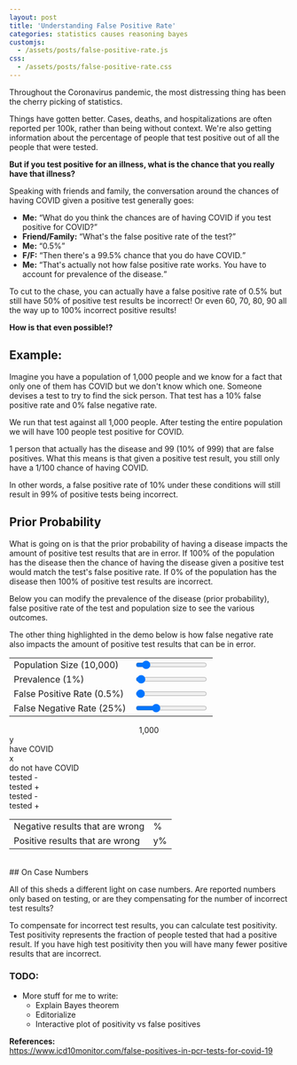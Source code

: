 ```yaml
---
layout: post
title: 'Understanding False Positive Rate'
categories: statistics causes reasoning bayes
customjs:
  - /assets/posts/false-positive-rate.js
css:
  - /assets/posts/false-positive-rate.css
---
```


Throughout the Coronavirus pandemic, the most distressing thing has been the cherry picking of statistics.

Things have gotten better. Cases, deaths, and hospitalizations are often reported per 100k, rather than being without context. We're also getting information about the percentage of people that test positive out of all the people that were tested.

**But if you test positive for an illness, what is the chance that you really have that illness?**

Speaking with friends and family, the conversation around the chances of having COVID given a positive test generally goes:

<ul class="dialogue">
<li><strong>Me:</strong> <q>What do you think the chances are of having COVID if you test positive for COVID?</q></li>
<li><strong>Friend/Family:</strong> <q>What's the false positive rate of the test?</q></li>
<li><strong>Me:</strong> <q>0.5%</q></li>
<li><strong>F/F:</strong> <q>Then there's a 99.5% chance that you do have COVID.</q></li>
<li><strong>Me:</strong> <q>That's actually not how false positive rate works. You have to account for prevalence of the disease.</q></li>
</ul>

To cut to the chase, you can actually have a false positive rate of 0.5% but still have 50% of positive test results be incorrect! Or even 60, 70, 80, 90 all the way up to 100% incorrect positive results!

**How is that even possible!?**

## Example:

Imagine you have a population of 1,000 people and we know for a fact that only one of them has COVID but we don't know which one. Someone devises a test to try to find the sick person. That test has a 10% false positive rate and 0% false negative rate.

We run that test against all 1,000 people. After testing the entire population we will have 100 people test positive for COVID.

1 person that actually has the disease and 99 (10% of 999) that are false positives. What this means is that given a positive test result, you still only have a 1/100 chance of having COVID.

In other words, a false positive rate of 10% under these conditions will still result in 99% of positive tests being incorrect.

## Prior Probability

What is going on is that the prior probability of having a disease impacts the amount of positive test results that are in error. If 100% of the population has the disease then the chance of having the disease given a positive test would match the test's false positive rate. If 0% of the population has the disease then 100% of positive test results are incorrect.

Below you can modify the prevalence of the disease (prior probability), false positive rate of the test and population size to see the various outcomes.

The other thing highlighted in the demo below is how false negative rate also impacts the amount of positive test results that can be in error.

<table class="demo-controls">
    <tbody>
      <tr>
      <td>
        <label for="pop-ctrl">Population Size (<span id="pop-legend">10,000</span>)</label>
      </td>
      <td>
        <input type="range" id="pop-ctrl" min="1000" max="100000" value="10000" step="1000">
      </td>
      </tr>
      <tr>
        <td>
          <label for="prevalence-ctrl">Prevalence (<span id="prevalence-legend">1</span>%)</label>
        </td>
        <td>
          <input type="range" id="prevalence-ctrl" min="0" max="100" value="1">
        </td>
      </tr>
      <tr>
        <td>
          <label for="fp-rate-ctrl">False Positive Rate (<span id="fp-rate-legend">0.5</span>%)</label>
        </td>
        <td>
          <input type="range" id="fp-rate-ctrl" max="100" min="0" value="0.5" step="0.5">
        </td>
      </tr>
      <tr>
        <td>
          <label for="fn-rate-ctrl">False Negative Rate (<span id="fn-rate-legend">25</span>%)</label>
        </td>
        <td>
          <input type="range" id="fn-rate-ctrl" max="100" min="0" value="25" step="1">
        </td>
      </tr>
    </tbody>
  </table>
<div class="full-info-box">
  <center class="pop-readout">
    <span>
      <span class="pop-num" id="pop-value">
      1,000
      </span>
      <span class="person">
        <div class="head"></div>
        <div class="body"></div>
        <div class="left-arm-divider"></div>
        <div class="right-arm-divider"></div>
      </span>
    </span>
  </center>
  <center class="top-bar">
    <div class="vertical-bar"></div>
  </center>
  <div class="have-not-have">
    <div class="prevalence left">
      <div class="vertical-bar"></div>
      <div class="readout"><span id="infected-value">y</span></div>
      <div class="readout">have COVID</div>
      <div class="vertical-bar"></div>
    </div>
    <div class="not-have right">
      <div class="vertical-bar"></div>
      <div class="clear"></div>
      <div class="readout"><span id="healthy-value">x</span></div>
      <div class="readout">do not have COVID</div>
      <div class="vertical-bar"></div>
      <div class="clear"></div>
    </div>
    <div class="clear"></div>
  </div>
  <div class="pos-neg">
    <div class="infected-tree">
      <div class="left">
        <div class="vertical-bar"></div>
        <div class="readout"><span id="false-neg-value"></span></div>
        <div class="readout">tested -</div>
      </div>
      <div class="right">
        <div class="vertical-bar"></div>
        <div class="clear"></div>
        <div class="readout"><span id="true-pos-value"></span></div>
        <div class="readout">tested +</div>
        <div class="clear"></div>
      </div>
      <div class="clear"></div>
    </div>
    <div class="healthy-tree">
      <div class="left">
        <div class="vertical-bar"></div>
        <div class="readout"><span id="true-neg-value"></span></div>
        <div class="readout">tested -</div>
      </div>
      <div class="right">
        <div class="vertical-bar"></div>
        <div class="clear"></div>
        <div class="readout"><span id="false-pos-value"></span></div>
        <div class="readout">tested +</div>
        <div class="clear"></div>
      </div>
    </div>
  </div>
  <!-- <table class="outcomes-block">
    <tbody>
      <tr>
        <td id="false-neg-ppl"></td>
        <td id="true-pos-ppl"></td>
        <td id="true-neg-ppl"></td>
        <td id="false-pos-ppl"></td>
      </tr>
    </tbody>
  </table> -->
</div>
<table class="final-stats">
  <tbody>
    <tr>
      <td>Negative results that are wrong </td>
      <td><span id="negative-wrong-value"></span>%</td>
    </tr>
    <tr>
      <td>Positive results that are wrong </td>
      <td><span id="positive-wrong-value">y</span>%</td>
    </tr>
  </tbody>
</table>
<br/>
## On Case Numbers

All of this sheds a different light on case numbers. Are reported numbers only based on testing, or are they compensating for the number of incorrect test results?

To compensate for incorrect test results, you can calculate test positivity. Test positivity represents the fraction of people tested that had a positive result. If you have high test positivity then you will have many fewer positive results that are incorrect.

### TODO:
* More stuff for me to write:
  * Explain Bayes theorem
  * Editorialize
  * Interactive plot of positivity vs false positives

**References:**<br/>
https://www.icd10monitor.com/false-positives-in-pcr-tests-for-covid-19<br/>
